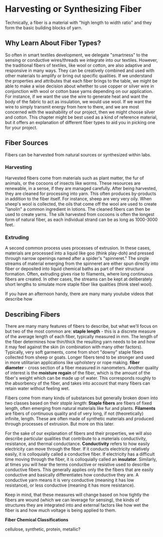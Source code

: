 # Harvesting or Synthesizing Fiber

Technically, a fiber is a material with "high length to width ratio" and they form the basic building blocks of yarn.

## Why Learn About Fiber Types?

So often in smart textiles development, we delegate "smartness" to the sensing or conductive wires/threads we integrate into our textiles. However, the traditional fibers of textiles, like wool or cotton, are also adaptive and responsive in many ways. They can be creatively combined and used with other materials to amplify or bring out specific qualities.  If we understand the properties and attributes that each fiber brings to the table, we might be able to make a wise decision about whether to use copper or silver wire in conjunction with wool or cotton base yarns depending on our application. For instance, if we want the use the wire to generate heat and want the body of the fabric to act as insulation, we would use wool. If we want the wire to simply transmit energy from here to there, and we are most concerned with the washability of our project, then we might choose silver and cotton. This chapter might be best used as a kind of reference material, but it offers an explanation of different fiber types to aid you in picking one for your project. 

## **Fiber Sources**

Fibers can be harvested from natural sources or synthesized within labs.  

### Harvesting

Harvested fibers come from materials such as plant matter, the fur of animals, or the cocoons of insects like worms. These resources are renewable, in a sense, if they are managed carefully. After being harvested, they are cleaned for processing into yarn. This often produces by-products in addition to the fiber itself. For instance, sheep are very very oily. When sheep's wool is collected, the oils that come off the wool are used to create "lanolin" a common ingredient in lotions. The cleaned fibers can then be used to create yarns. The silk harvested from cocoons is often the longest form of natural fiber, as each individual strand can be as long as 1000-3000 feet.  

### **Extruding**

A second common process uses processes of extrusion. In these cases, materials are processed into a liquid like goo \(think play-doh\) and pressed through narrow openings named after a spider's "spinneret." The single streams of material emerging from the spinneret are either  spun directly into fiber or deposited into liquid chemical baths as part of their structural formation. Often, extruding gives rise to filaments, where long continuous fibers are created. In other cases, the streams can be kept at deliberately short lengths to simulate more staple fiber like qualities \(think steel wool\).  

If you have an afternoon handy, there are many many youtube videos that describe how 

## Describing Fibers

There are many many features of fibers to describe, but what we'll focus on but two of the most common are:  **staple length** - this is a discrete measure of the average length of each fiber, typically measured in mm. The length of the fiber determines how thin/thick the resulting yarn needs to be and how it may feel against the skin \(in combination with many other factors\). Typically, very soft garments, come from short "downy" staple fibers collected from sheep or goats. Longer fibers tend to be stronger and used in more utilitarian applications like upholstery or rope making. **fiber diameter** - cross section of a fiber measured in nanometers. Another quality of interest is the **moisture regain** of the fiber, which is the amount of the fiber's weight which can be made up of water. This corresponds roughly to the absorbency of the fiber, and takes into account that many fibers can retain water without feeling wet. 

Fibers come from many kinds of substances but  generally broken down into two classes based on their _staple length_: **Staple fibers** are fibers of fixed length, often emerging from natural materials like fur and plants. **Filaments** are fibers of continuous quality and of very long, if not \(theoretically\) infinite, length. These are often made of synthetic materials and produced through processes of extrusion. But more on this later.

For the sake of our explanation of fibers and their properties, we will also describe particular qualities that contribute to a materials conductivity, resistance, and thermal conductance. **Conductivity** refers to how easily electricity can move through the fiber. If it conducts electricity relatively easily, it is colloquially called a conductive fiber. If electricity has a difficult time moving through the fiber, it is colloquially called an **insulator**. Similarly, at times you will hear the terms conductive or resistive used to describe conductive fibers. This generally applies only the the fibers that are easily conductive and basically differentiates how conductive they are. A conductive yarn means it is very conductive \(meaning it has low resistance\), or less conductive \(meaning it has more resistance\). 

Keep in mind, that these measures will change based on how tightly the fibers are wound \(which we can leverage for sensing\), the kinds of structures they are integrated into and external factors like how wet the fiber is and how much voltage is being applied to them. 

**Fiber Chemical Classifications**

cellulose, synthetic, protein, metallic?


